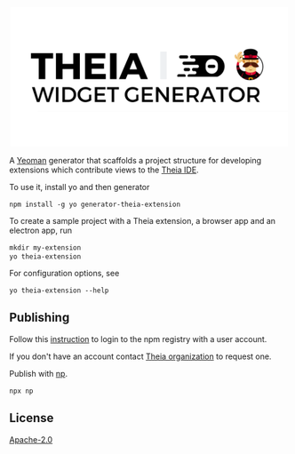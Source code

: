 <div align='center'>
<img src="./logos/logo.png" alt="Theia Widget Generator" width="500"/>
</div>

A [Yeoman](https://yeoman.io) generator that scaffolds a project structure for developing extensions which contribute views to the [Theia IDE](https://github.com/theia-ide/theia).

To use it, install yo and then generator

```console
npm install -g yo generator-theia-extension
```

To create a sample project with a Theia extension, a browser app and an electron app, run

```console
mkdir my-extension
yo theia-extension
```

For configuration options, see
```console
yo theia-extension --help
```

## Publishing

Follow this [instruction](https://docs.npmjs.com/cli/adduser) to login to the npm registry with a user account.

If you don't have an account contact [Theia organization](https://www.npmjs.com/~theia) to request one.

Publish with [np](https://github.com/sindresorhus/np#np--).

    npx np

## License

[Apache-2.0](LICENSE)
